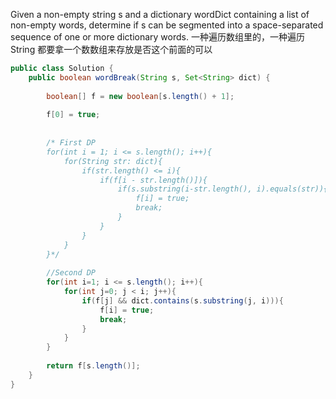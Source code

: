Given a non-empty string s and a dictionary wordDict containing a list of non-empty words, determine if s can be segmented into a space-separated sequence of one or more dictionary words.
一种遍历数组里的，一种遍历String
都要拿一个数数组来存放是否这个前面的可以
```java
public class Solution {
    public boolean wordBreak(String s, Set<String> dict) {
        
        boolean[] f = new boolean[s.length() + 1];
        
        f[0] = true;
        
        
        /* First DP
        for(int i = 1; i <= s.length(); i++){
            for(String str: dict){
                if(str.length() <= i){
                    if(f[i - str.length()]){
                        if(s.substring(i-str.length(), i).equals(str)){
                            f[i] = true;
                            break;
                        }
                    }
                }
            }
        }*/
        
        //Second DP
        for(int i=1; i <= s.length(); i++){
            for(int j=0; j < i; j++){
                if(f[j] && dict.contains(s.substring(j, i))){
                    f[i] = true;
                    break;
                }
            }
        }
        
        return f[s.length()];
    }
}
```
 

